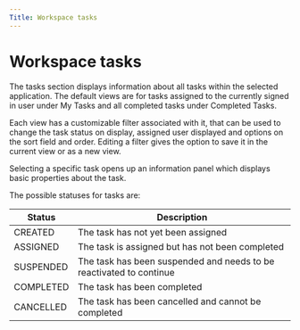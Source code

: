 ```yaml
---
Title: Workspace tasks
---
```


# Workspace tasks
The tasks section displays information about all tasks within the selected application. The default views are for tasks assigned to the currently signed in user under My Tasks and all completed tasks under Completed Tasks. 

Each view has a customizable filter associated with it, that can be used to change the task status on display, assigned user displayed and options on the sort field and order. Editing a filter gives the option to save it in the current view or as a new view. 

Selecting a specific task opens up an information panel which displays basic properties about the task. 

The possible statuses for tasks are:

| Status | Description |
| ------ | ----------- |
| CREATED | The task has not yet been assigned |
| ASSIGNED | The task is assigned but has not been completed |
| SUSPENDED | The task has been suspended and needs to be reactivated to continue |
| COMPLETED | The task has been completed |
| CANCELLED | The task has been cancelled and cannot be completed |